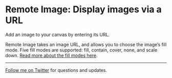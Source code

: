 # Remote Image: Display images via a URL

Add an image to your canvas by entering its URL.

Remote Image takes an image URL, and allows you to choose the image’s fill mode. Five fill modes are supported: fill, contain, cover, none, and scale down. [Read more about the fill modes here](https://developer.mozilla.org/en-US/docs/Web/CSS/object-fit).

-----

[Follow me on Twitter](https://twitter.com/ehmorris) for questions and updates.